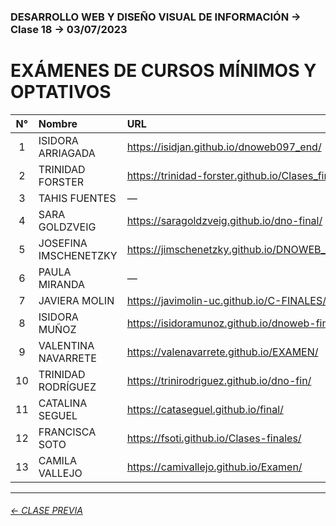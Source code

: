 ### DESARROLLO WEB Y DISEÑO VISUAL DE INFORMACIÓN → Clase 18 → 03/07/2023

# EXÁMENES DE CURSOS MÍNIMOS Y OPTATIVOS

| N° | Nombre | URL |
|:---------:|:------------------------------|:---------------------------|
| 1 | ISIDORA ARRIAGADA | https://isidjan.github.io/dnoweb097_end/ |
| 2 | TRINIDAD FORSTER | https://trinidad-forster.github.io/Clases_finales/ |
| 3 | TAHIS FUENTES | — |
| 4 | SARA GOLDZVEIG | https://saragoldzveig.github.io/dno-final/ |
| 5 | JOSEFINA IMSCHENETZKY | https://jimschenetzky.github.io/DNOWEB_PROYECTO/ |
| 6 | PAULA MIRANDA | — |
| 7 | JAVIERA MOLIN | https://javimolin-uc.github.io/C-FINALES/ |
| 8 | ISIDORA MUÑOZ | https://isidoramunoz.github.io/dnoweb-fin/ |
| 9 | VALENTINA NAVARRETE | https://valenavarrete.github.io/EXAMEN/ |
| 10 | TRINIDAD RODRÍGUEZ | https://trinirodriguez.github.io/dno-fin/ |
| 11 | CATALINA SEGUEL | https://cataseguel.github.io/final/ |
| 12 | FRANCISCA SOTO | https://fsoti.github.io/Clases-finales/ |
| 13 | CAMILA VALLEJO | https://camivallejo.github.io/Examen/ |

- - - - - - - 

###### [← CLASE PREVIA](https://github.com/profesorfaco/dno097-2024/tree/main/clase-17)
